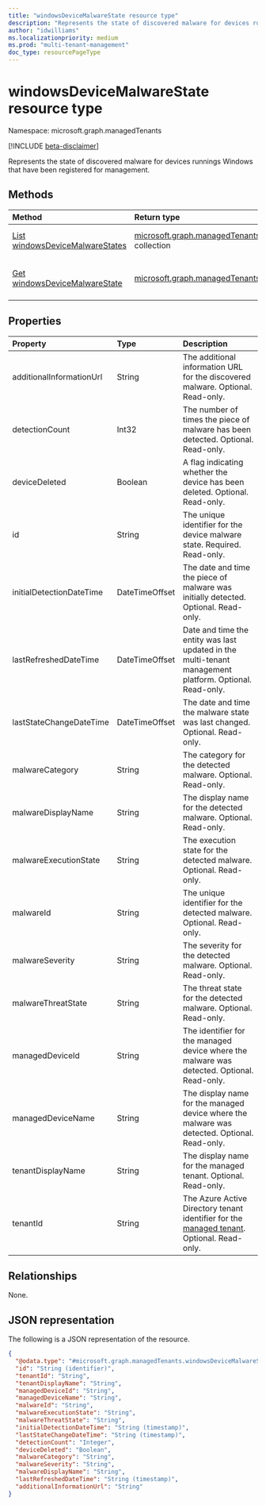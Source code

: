 ```yaml
---
title: "windowsDeviceMalwareState resource type"
description: "Represents the state of discovered malware for devices runnings Windows that have been registered for management."
author: "idwilliams"
ms.localizationpriority: medium
ms.prod: "multi-tenant-management"
doc_type: resourcePageType
---
```


# windowsDeviceMalwareState resource type

Namespace: microsoft.graph.managedTenants

[!INCLUDE [beta-disclaimer](../../includes/beta-disclaimer.md)]

Represents the state of discovered malware for devices runnings Windows that have been registered for management.

## Methods
|Method|Return type|Description|
|:---|:---|:---|
|[List windowsDeviceMalwareStates](../api/managedtenants-managedtenant-list-windowsdevicemalwarestates.md)|[microsoft.graph.managedTenants.windowsDeviceMalwareState](../resources/managedtenants-windowsdevicemalwarestate.md) collection|Get a list of the [windowsDeviceMalwareState](../resources/managedtenants-windowsdevicemalwarestate.md) objects and their properties.
|[Get windowsDeviceMalwareState](../api/managedtenants-windowsdevicemalwarestate-get.md)|[microsoft.graph.managedTenants.windowsDeviceMalwareState](../resources/managedtenants-windowsdevicemalwarestate.md)|Read the properties and relationships of a [windowsDeviceMalwareState](../resources/managedtenants-windowsdevicemalwarestate.md) object.|

## Properties
|Property|Type|Description|
|:---|:---|:---|
|additionalInformationUrl|String|The additional information URL for the discovered malware. Optional. Read-only.|
|detectionCount|Int32|The number of times the piece of malware has been detected. Optional. Read-only.|
|deviceDeleted|Boolean|A flag indicating whether the device has been deleted. Optional. Read-only.|
|id|String|The unique identifier for the device malware state. Required. Read-only.|
|initialDetectionDateTime|DateTimeOffset|The date and time the piece of malware was initially detected. Optional. Read-only.|
|lastRefreshedDateTime|DateTimeOffset|Date and time the entity was last updated in the multi-tenant management platform. Optional. Read-only.|
|lastStateChangeDateTime|DateTimeOffset|The date and time the malware state was last changed. Optional. Read-only.|
|malwareCategory|String|The category for the detected malware. Optional. Read-only.|
|malwareDisplayName|String|The display name for the detected malware. Optional. Read-only.|
|malwareExecutionState|String|The execution state for the detected malware. Optional. Read-only.|
|malwareId|String|The unique identifier for the detected malware. Optional. Read-only.|
|malwareSeverity|String|The severity for the detected malware. Optional. Read-only.|
|malwareThreatState|String|The threat state for the detected malware. Optional. Read-only.|
|managedDeviceId|String|The identifier for the managed device where the malware was detected. Optional. Read-only.|
|managedDeviceName|String|The display name for the managed device where the malware was detected. Optional. Read-only.|
|tenantDisplayName|String|The display name for the managed tenant. Optional. Read-only.|
|tenantId|String|The Azure Active Directory tenant identifier for the [managed tenant](../resources/managedtenants-tenant.md). Optional. Read-only.|

## Relationships
None.

## JSON representation
The following is a JSON representation of the resource.
<!-- {
  "blockType": "resource",
  "keyProperty": "id",
  "@odata.type": "microsoft.graph.managedTenants.windowsDeviceMalwareState",
  "baseType": "microsoft.graph.entity",
  "openType": true
}
-->
``` json
{
  "@odata.type": "#microsoft.graph.managedTenants.windowsDeviceMalwareState",
  "id": "String (identifier)",
  "tenantId": "String",
  "tenantDisplayName": "String",
  "managedDeviceId": "String",
  "managedDeviceName": "String",
  "malwareId": "String",
  "malwareExecutionState": "String",
  "malwareThreatState": "String",
  "initialDetectionDateTime": "String (timestamp)",
  "lastStateChangeDateTime": "String (timestamp)",
  "detectionCount": "Integer",
  "deviceDeleted": "Boolean",
  "malwareCategory": "String",
  "malwareSeverity": "String",
  "malwareDisplayName": "String",
  "lastRefreshedDateTime": "String (timestamp)",
  "additionalInformationUrl": "String"
}
```
